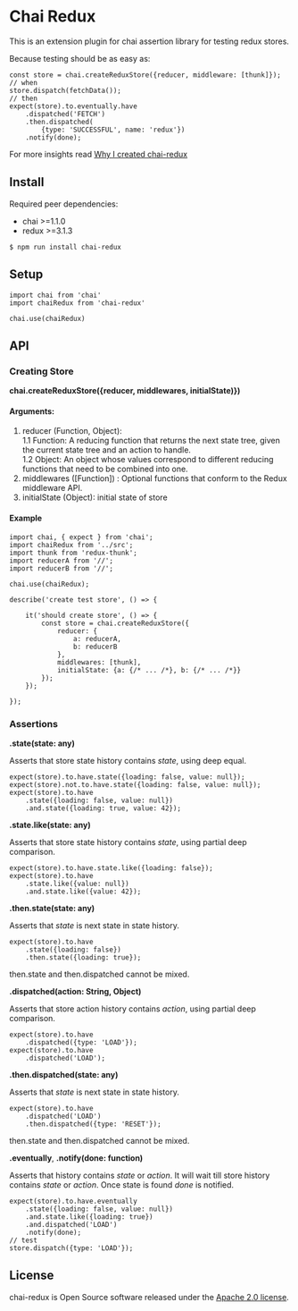 # Chai Redux

This is an extension plugin for chai assertion library for testing redux stores.

Because testing should be as easy as:

```
const store = chai.createReduxStore({reducer, middleware: [thunk]});
// when
store.dispatch(fetchData());
// then
expect(store).to.eventually.have
    .dispatched('FETCH')
    .then.dispatched(
        {type: 'SUCCESSFUL', name: 'redux'})
    .notify(done);
```


For more insights read [Why I created chai-redux](https://medium.com/p/9704563fedef)

## Install

Required peer dependencies:

- chai >=1.1.0
- redux >=3.1.3

```
$ npm run install chai-redux
```

## Setup

```
import chai from 'chai'
import chaiRedux from 'chai-redux'

chai.use(chaiRedux)

```

## API

### Creating Store

**chai.createReduxStore({reducer, middlewares, initialState)})**

#### Arguments:

1. reducer (Function, Object):  
 1.1 Function: A reducing function that returns the next state tree, given the current state tree and an action to handle.   
 1.2 Object: An object whose values correspond to different reducing functions that need to be combined into one.
2. middlewares ([Function]) : Optional functions that conform to the Redux middleware API.
3. initialState (Object): initial state of store

#### Example

```
import chai, { expect } from 'chai';
import chaiRedux from '../src';
import thunk from 'redux-thunk';
import reducerA from '//';
import reducerB from '//';

chai.use(chaiRedux);

describe('create test store', () => {

    it('should create store', () => {
        const store = chai.createReduxStore({
            reducer: {
                a: reducerA,
                b: reducerB
            },
            middlewares: [thunk],
            initialState: {a: {/* ... /*}, b: {/* ... /*}}
        });
    });

});

```

### Assertions

**.state(state: any)**

Asserts that store state history contains *state*, using deep equal. 

```
expect(store).to.have.state({loading: false, value: null});
expect(store).not.to.have.state({loading: false, value: null});
expect(store).to.have
    .state({loading: false, value: null})
    .and.state({loading: true, value: 42});
``` 

**.state.like(state: any)**

Asserts that store state history contains *state*, using partial deep comparison. 

```
expect(store).to.have.state.like({loading: false});
expect(store).to.have
    .state.like({value: null})
    .and.state.like({value: 42});
``` 

**.then.state(state: any)**

Asserts that *state* is next state in state history.

```
expect(store).to.have
    .state({loading: false})
    .then.state({loading: true});
``` 

then.state and then.dispatched cannot be mixed.

**.dispatched(action: String, Object)**

Asserts that store action history contains *action*, using partial deep comparison.

```
expect(store).to.have
    .dispatched({type: 'LOAD'});
expect(store).to.have
    .dispatched('LOAD');
``` 

**.then.dispatched(state: any)**

Asserts that *state* is next state in state history.

```
expect(store).to.have
    .dispatched('LOAD')
    .then.dispatched({type: 'RESET'});
``` 

then.state and then.dispatched cannot be mixed.

**.eventually**, **.notify(done: function)**

Asserts that history contains *state* or *action*. 
It will wait till store history contains *state* or *action*. 
Once state is found *done* is notified.

```
expect(store).to.have.eventually
    .state({loading: false, value: null})
    .and.state.like({loading: true})
    .and.dispatched('LOAD')
    .notify(done);
// test
store.dispatch({type: 'LOAD'});
```


## License

chai-redux is Open Source software released under the
[Apache 2.0 license](http://www.apache.org/licenses/LICENSE-2.0.html).